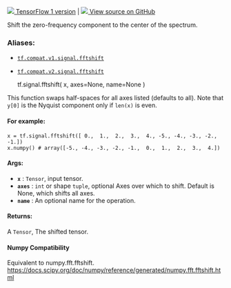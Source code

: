 [ ![](https://tensorflow.google.cn/images/tf_logo_32px.png) TensorFlow 1
version](/versions/r1.15/api_docs/python/tf/signal/fftshift) |  [
![](https://tensorflow.google.cn/images/GitHub-Mark-32px.png) View source on
GitHub
](https://github.com/tensorflow/tensorflow/blob/r2.0/tensorflow/python/ops/signal/fft_ops.py#L329-L367)  
  
  
Shift the zero-frequency component to the center of the spectrum.

### Aliases:

  * [`tf.compat.v1.signal.fftshift`](/api_docs/python/tf/signal/fftshift)
  * [`tf.compat.v2.signal.fftshift`](/api_docs/python/tf/signal/fftshift)

    
    
    tf.signal.fftshift(
        x,
        axes=None,
        name=None
    )
    

This function swaps half-spaces for all axes listed (defaults to all). Note
that `y[0]` is the Nyquist component only if `len(x)` is even.

#### For example:

    
    
    x = tf.signal.fftshift([ 0.,  1.,  2.,  3.,  4., -5., -4., -3., -2., -1.])
    x.numpy() # array([-5., -4., -3., -2., -1.,  0.,  1.,  2.,  3.,  4.])
    

#### Args:

  * **`x`** : `Tensor`, input tensor.
  * **`axes`** : `int` or shape `tuple`, optional Axes over which to shift. Default is None, which shifts all axes.
  * **`name`** : An optional name for the operation.

#### Returns:

A `Tensor`, The shifted tensor.

#### Numpy Compatibility

Equivalent to numpy.fft.fftshift.
https://docs.scipy.org/doc/numpy/reference/generated/numpy.fft.fftshift.html

